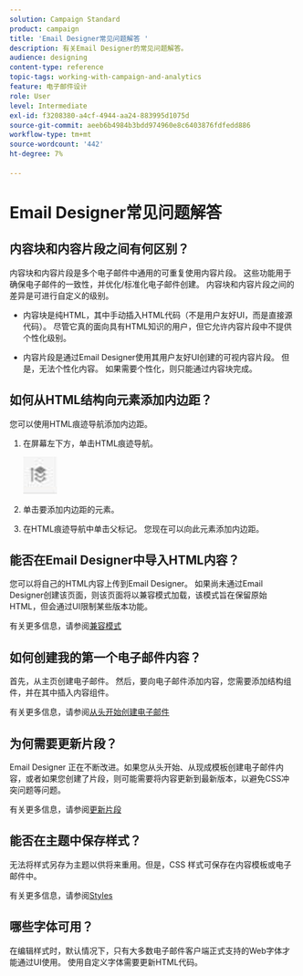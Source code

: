 ```yaml
---
solution: Campaign Standard
product: campaign
title: 'Email Designer常见问题解答 '
description: 有关Email Designer的常见问题解答。
audience: designing
content-type: reference
topic-tags: working-with-campaign-and-analytics
feature: 电子邮件设计
role: User
level: Intermediate
exl-id: f3208380-a4cf-4944-aa24-883995d1075d
source-git-commit: aeeb6b4984b3bdd974960e8c6403876fdfedd886
workflow-type: tm+mt
source-wordcount: '442'
ht-degree: 7%

---
```


# Email Designer常见问题解答

## 内容块和内容片段之间有何区别？

内容块和内容片段是多个电子邮件中通用的可重复使用内容片段。 这些功能用于确保电子邮件的一致性，并优化/标准化电子邮件创建。 内容块和内容片段之间的差异是可进行自定义的级别。

* 内容块是纯HTML，其中手动插入HTML代码（不是用户友好UI，而是直接源代码）。 尽管它真的面向具有HTML知识的用户，但它允许内容片段中不提供个性化级别。

* 内容片段是通过Email Designer使用其用户友好UI创建的可视内容片段。 但是，无法个性化内容。 如果需要个性化，则只能通过内容块完成。

## 如何从HTML结构向元素添加内边距？

您可以使用HTML痕迹导航添加内边距。

1. 在屏幕左下方，单击HTML痕迹导航。

   ![](assets/do-not-localize/breadcrumb.png)

1. 单击要添加内边距的元素。
1. 在HTML痕迹导航中单击父标记。
您现在可以向此元素添加内边距。

## 能否在Email Designer中导入HTML内容？

您可以将自己的HTML内容上传到Email Designer。 如果尚未通过Email Designer创建该页面，则该页面将以兼容模式加载，该模式旨在保留原始HTML，但会通过UI限制某些版本功能。

有关更多信息，请参阅[兼容模式](../../designing/using/using-existing-content.md#compatibility-mode)

## 如何创建我的第一个电子邮件内容？

首先，从主页创建电子邮件。
然后，要向电子邮件添加内容，您需要添加结构组件，并在其中插入内容组件。

有关更多信息，请参阅[从头开始创建电子邮件](../../designing/using/quick-start.md#from-scratch-email)

## 为何需要更新片段？

Email Designer 正在不断改进。如果您从头开始、从现成模板创建电子邮件内容，或者如果您创建了片段，则可能需要将内容更新到最新版本，以避免CSS冲突问题等问题。

有关更多信息，请参阅[更新片段](../../designing/using/designing-content-in-adobe-campaign.md#email-designer-updates)

## 能否在主题中保存样式？

无法将样式另存为主题以供将来重用。但是，CSS 样式可保存在内容模板或电子邮件中。

有关更多信息，请参阅[Styles](../../designing/using/styles.md)

## 哪些字体可用？

在编辑样式时，默认情况下，只有大多数电子邮件客户端正式支持的Web字体才能通过UI使用。 使用自定义字体需要更新HTML代码。
